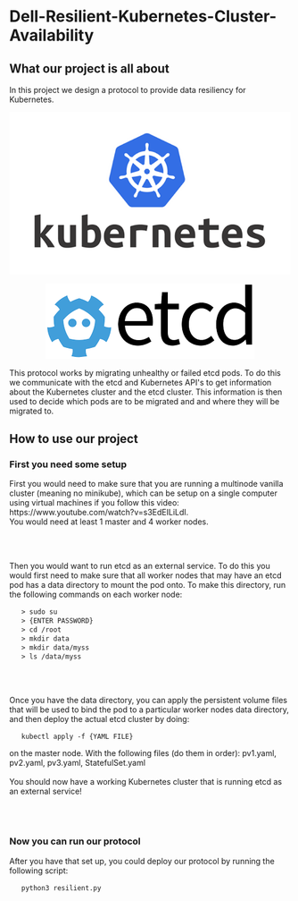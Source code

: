 # Dell-Resilient-Kubernetes-Cluster-Availability

<h2> What our project is all about </h2>

In this project we design a protocol to provide data resiliency for Kubernetes. 



<p align="center">
   <img src="images/Kubernetes_logo.png" alt="Kubernetes logo"/>
</p>

<p align="center">
  <img src="images/etcd.png" alt="etcd logo"/>
</p>

This protocol works by migrating unhealthy or failed etcd pods. To do this we communicate with the etcd and Kubernetes API's to get information about the Kubernetes cluster and the etcd cluster. This information is then used to decide which pods are to be migrated and and where they will be migrated to. 

<h2> How to use our project </h2>

<h3> First you need some setup </h3>
First you would need to make sure that you are running a multinode vanilla cluster (meaning no minikube), which can be setup on a single computer using virtual machines if you follow this video: <br> https://www.youtube.com/watch?v=s3EdEILiLdI. </br> You would need at least 1 master and 4 worker nodes. 

<br> </br>

Then you would want to run etcd as an external service. To do this you would first need to make sure that all worker nodes that may have an etcd pod has a data directory to mount the pod onto. To make this directory, run the following commands on each worker node:

```
   > sudo su
   > {ENTER PASSWORD}
   > cd /root
   > mkdir data
   > mkdir data/myss
   > ls /data/myss
```
<br> </br>

Once you have the data directory, you can apply the persistent volume files that will be used to bind the pod to a particular worker nodes data directory, and then deploy the actual etcd cluster by doing:

```
   kubectl apply -f {YAML FILE}
```
on the master node. 
With the following files (do them in order): pv1.yaml, pv2.yaml, pv3.yaml, StatefulSet.yaml
<br> </br>
You should now have a working Kubernetes cluster that is running etcd as an external service!

<br> </br>
<h3> Now you can run our protocol </h3>

After you have that set up, you could deploy our protocol by running the following script:

```
   python3 resilient.py
```
